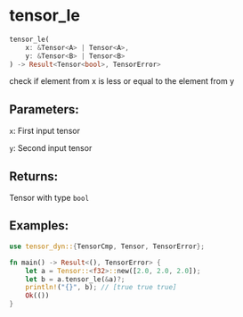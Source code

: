 # tensor_le
```rust
tensor_le(
    x: &Tensor<A> | Tensor<A>, 
    y: &Tensor<B> | Tensor<B>
) -> Result<Tensor<bool>, TensorError>
```
check if element from x is less or equal to the element from y

## Parameters:
`x`: First input tensor

`y`: Second input tensor

## Returns:
Tensor with type `bool`

## Examples:
```rust
use tensor_dyn::{TensorCmp, Tensor, TensorError};

fn main() -> Result<(), TensorError> {
    let a = Tensor::<f32>::new([2.0, 2.0, 2.0]);
    let b = a.tensor_le(&a)?;
    println!("{}", b); // [true true true]
    Ok(())
}
```